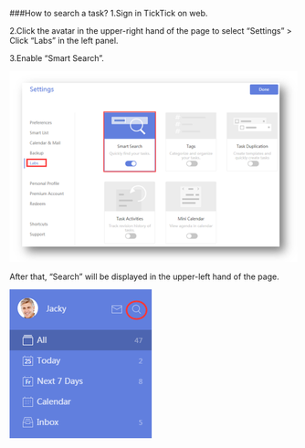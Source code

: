 ###How to search a task?
1.Sign in TickTick on web.

2.Click the avatar in the upper-right hand of the page to select “Settings” > Click “Labs” in the left panel.

3.Enable “Smart Search”.

![](../images/web2-smartsearch.png)

After that, “Search” will be displayed in the upper-left hand of the page.

![](../images/web2-searchicon.png)

